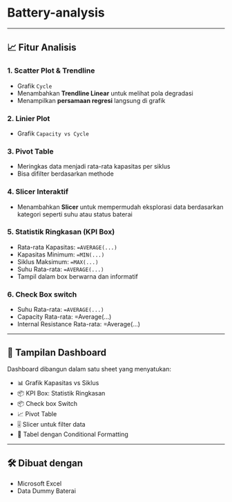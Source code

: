 # Battery-analysis

---

## 📈 Fitur Analisis

### 1. Scatter Plot & Trendline
- Grafik `Cycle`
- Menambahkan **Trendline Linear** untuk melihat pola degradasi
- Menampilkan **persamaan regresi** langsung di grafik
### 2. Linier Plot 
- Grafik `Capacity vs Cycle`

### 3. Pivot Table
- Meringkas data menjadi rata-rata kapasitas per siklus
- Bisa difilter berdasarkan methode

### 4. Slicer Interaktif
- Menambahkan **Slicer** untuk mempermudah eksplorasi data berdasarkan kategori seperti suhu atau status baterai

### 5. Statistik Ringkasan (KPI Box)
- Rata-rata Kapasitas: `=AVERAGE(...)`
- Kapasitas Minimum: `=MIN(...)`
- Siklus Maksimum: `=MAX(...)`
- Suhu Rata-rata: `=AVERAGE(...)`
- Tampil dalam box berwarna dan informatif
### 6. Check Box switch
- Suhu Rata-rata: `=AVERAGE(...)`
- Capacity Rata-rata: =Average(...)
- Internal Resistance Rata-rata: =Average(...)
---

## 🧩 Tampilan Dashboard

Dashboard dibangun dalam satu sheet yang menyatukan:
- 📊 Grafik Kapasitas vs Siklus
- 📦 KPI Box: Statistik Ringkasan
- 📦 Check box Switch
- 📈 Pivot Table
- 🎚️ Slicer untuk filter data
- 🎨 Tabel dengan Conditional Formatting

---
## 🛠️ Dibuat dengan
- Microsoft Excel
- Data Dummy Baterai

